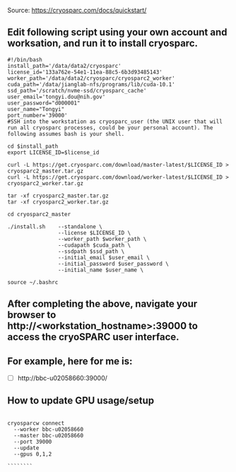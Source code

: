 Source: https://cryosparc.com/docs/quickstart/

## Edit following script using your own account and worksation, and run it to install cryosparc.

````
#!/bin/bash
install_path='/data/data2/cryosparc'
license_id='133a762e-54e1-11ea-88c5-6b3d93485143'
worker_path='/data/data2/cryosparc/cryosparc2_worker'
cuda_path='/data/jianglab-nfs/programs/lib/cuda-10.1'
ssd_path='/scratch/nvme-ssd/cryosparc_cache'
user_email='tongyi.dou@nih.gov'
user_password="d000001"
user_name="Tongyi"
port_number='39000'
#SSH into the workstation as cryosparc_user (the UNIX user that will run all cryosparc processes, could be your personal account). The following assumes bash is your shell.

cd $install_path
export LICENSE_ID=$license_id

curl -L https://get.cryosparc.com/download/master-latest/$LICENSE_ID > cryosparc2_master.tar.gz
curl -L https://get.cryosparc.com/download/worker-latest/$LICENSE_ID > cryosparc2_worker.tar.gz

tar -xf cryosparc2_master.tar.gz
tar -xf cryosparc2_worker.tar.gz

cd cryosparc2_master

./install.sh    --standalone \
                --license $LICENSE_ID \
                --worker_path $worker_path \
                --cudapath $cuda_path \
                --ssdpath $ssd_path \
                --initial_email $user_email \
                --initial_password $user_password \
                --initial_name $user_name \

source ~/.bashrc

````

## After completing the above, navigate your browser to http://<workstation_hostname>:39000 to access the cryoSPARC user interface. 

## For example, here for me is:

- [ ] http://bbc-u02058660:39000/

## How to update GPU usage/setup

`````````

cryosparcw connect
  --worker bbc-u02058660
  --master bbc-u02058660
  --port 39000
  --update
  --gpus 0,1,2

````````
